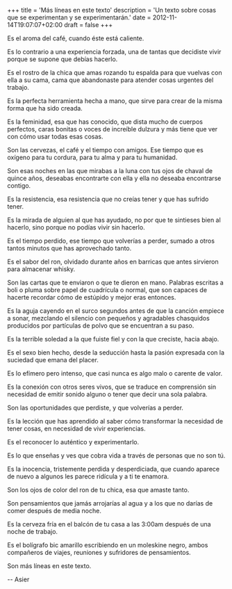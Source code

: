 +++
title = 'Más líneas en este texto'
description = 'Un texto sobre cosas que se experimentan y se experimentarán.'
date = 2012-11-14T19:07:07+02:00
draft = false
+++

Es el aroma del café, cuando éste está caliente.

Es lo contrario a una experiencia forzada, una de tantas que decidiste vivir porque se supone que debías hacerlo.

Es el rostro de la chica que amas rozando tu espalda para que vuelvas con ella a su cama, cama que abandonaste para atender cosas urgentes del trabajo.

Es la perfecta herramienta hecha a mano, que sirve para crear de la misma forma que ha sido creada.

Es la feminidad, esa que has conocido, que dista mucho de cuerpos perfectos, caras bonitas o voces de increíble dulzura y más tiene que ver con cómo usar todas esas cosas.

Son las cervezas, el café y el tiempo con amigos. Ese tiempo que es oxígeno para tu cordura, para tu alma y para tu humanidad.

Son esas noches en las que mirabas a la luna con tus ojos de chaval de quince años, deseabas encontrarte con ella y ella no deseaba encontrarse contigo.

Es la resistencia, esa resistencia que no creías tener y que has sufrido tener.

Es la mirada de alguien al que has ayudado, no por que te sintieses bien al hacerlo, sino porque no podías vivir sin hacerlo.

Es el tiempo perdido, ese tiempo que volverías a perder, sumado a otros tantos minutos que has aprovechado tanto.

Es el sabor del ron, olvidado durante años en barricas que antes sirvieron para almacenar whisky.

Son las cartas que te enviaron o que te dieron en mano. Palabras escritas a boli o pluma sobre papel de cuadrícula o normal, que son capaces de hacerte recordar cómo de estúpido y mejor eras entonces.

Es la aguja cayendo en el surco segundos antes de que la canción empiece a sonar, mezclando el silencio con pequeños y agradables chasquidos producidos por partículas de polvo que se encuentran a su paso.

Es la terrible soledad a la que fuiste fiel y con la que creciste, hacia abajo.

Es el sexo bien hecho, desde la seducción hasta la pasión expresada con la suciedad que emana del placer.

Es lo efímero pero intenso, que casi nunca es algo malo o carente de valor.

Es la conexión con otros seres vivos, que se traduce en comprensión sin necesidad de emitir sonido alguno o tener que decir una sola palabra.

Son las oportunidades que perdiste, y que volverías a perder.

Es la lección que has aprendido al saber cómo transformar la necesidad de tener cosas, en necesidad de vivir experiencias.

Es el reconocer lo auténtico y experimentarlo.

Es lo que enseñas y ves que cobra vida a través de personas que no son tú.

Es la inocencia, tristemente perdida y desperdiciada, que cuando aparece de nuevo a algunos les parece ridícula y a ti te enamora.

Son los ojos de color del ron de tu chica, esa que amaste tanto.

Son pensamientos que jamás arrojarías al agua y a los que no darías de comer después de media noche.

Es la cerveza fría en el balcón de tu casa a las 3:00am después de una noche de trabajo.

Es el bolígrafo bic amarillo escribiendo en un moleskine negro, ambos compañeros de viajes, reuniones y sufridores de pensamientos.

Son más líneas en este texto.

--
Asier
